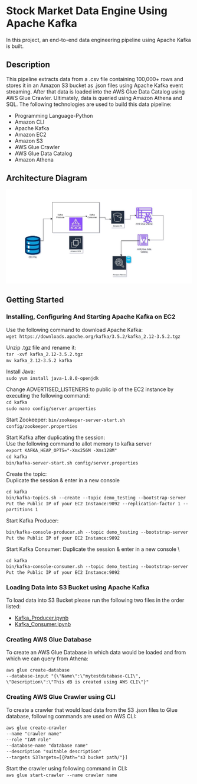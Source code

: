 # Stock Market Data Engine Using Apache Kafka
In this project, an end-to-end data engineering pipeline using Apache Kafka is built.

## Description
This pipeline extracts data from a .csv file containing 100,000+ rows and stores it in an Amazon S3 bucket as .json files using Apache Kafka event streaming. After that data is loaded into the AWS Glue Data Catalog using AWS Glue Crawler. Ultimately, data is queried using Amazon Athena and SQL. The following technologies are used to build this data pipeline:
- Programming Language-Python
- Amazon CLI
- Apache Kafka
- Amazon EC2
- Amazon S3
- AWS Glue Crawler
- AWS Glue Data Catalog
- Amazon Athena

## Architecture Diagram
![alt text](https://github.com/rjtkhanna/Kafka_stockMarket_dataEngine/blob/main/20240427_kafka_stock_market_project_diagram.jpg?raw=true)

## Getting Started
### Installing, Configuring And Starting Apache Kafka on EC2
Use the following command to download Apache Kafka: \
`wget https://downloads.apache.org/kafka/3.5.2/kafka_2.12-3.5.2.tgz`

Unzip .tgz file and rename it: \
`tar -xvf kafka_2.12-3.5.2.tgz` \
`mv kafka_2.12-3.5.2 kafka`

Install Java: \
`sudo yum install java-1.8.0-openjdk`

Change ADVERTISED_LISTENERS to public ip of the EC2 instance by executing the following command: \
`cd kafka` \
`sudo nano config/server.properties`

Start Zookeeper: 
`bin/zookeeper-server-start.sh config/zookeeper.properties`

Start Kafka after duplicating the session: \
Use the following command to allot memory to kafka server \
`export KAFKA_HEAP_OPTS="-Xmx256M -Xms128M"` \
`cd kafka` \
`bin/kafka-server-start.sh config/server.properties`

Create the topic: \
Duplicate the session & enter in a new console
```
cd kafka
bin/kafka-topics.sh --create --topic demo_testing --bootstrap-server Put the Public IP of your EC2 Instance:9092 --replication-factor 1 --partitions 1
```

Start Kafka Producer:
```
bin/kafka-console-producer.sh --topic demo_testing --bootstrap-server Put the Public IP of your EC2 Instance:9092
```

Start Kafka Consumer:
Duplicate the session & enter in a new console \
```
cd kafka
bin/kafka-console-consumer.sh --topic demo_testing --bootstrap-server Put the Public IP of your EC2 Instance:9092
```

### Loading Data into S3 Bucket using Apache Kafka
To load data into S3 Bucket please run the following two files in the order listed:
- [Kafka_Producer.ipynb](https://github.com/rjtkhanna/Kafka_stockMarket_dataEngine/blob/main/Kafka_Producer.ipynb)
- [Kafka_Consumer.ipynb](https://github.com/rjtkhanna/Kafka_stockMarket_dataEngine/blob/main/Kafka_Consumer.ipynb)

### Creating AWS Glue Database
To create an AWS Glue Database in which data would be loaded and from which we can query from Athena:
```
aws glue create-database
--database-input "{\"Name\":\"mytestdatabase-CLI\", \"Description\":\"This dB is created using AWS CLI\"}"
```

### Creating AWS Glue Crawler using CLI
To create a crawler that would load data from the S3 .json files to Glue database, following commands are used on AWS CLI:
```
aws glue create-crawler 
--name "crawler name" 
--role "IAM role" 
--database-name "database name" 
--description "suitable description" 
--targets S3Targets=[{Path="s3 bucket path/"}]
```
Start the crawler using following command in CLI: \
`aws glue start-crawler --name crawler name`







